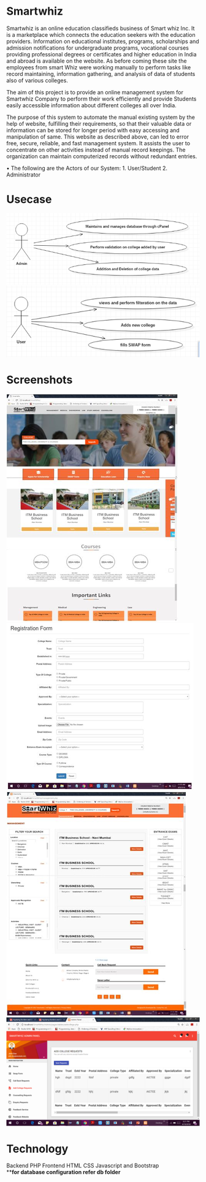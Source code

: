 # Smartwhiz
<p>Smartwhiz is an online education classifieds business of Smart whiz Inc. It is a marketplace which connects the education seekers with the education providers. Information on educational institutes, programs, scholarships and admission notifications for undergraduate programs, vocational courses providing professional degrees or certificates and higher education in India and abroad is available on the website. As before coming these site the employees from smart Whiz were working manually to perform tasks like record maintaining, information gathering, and analysis of data of students also of various colleges.<p>
<p>The aim of this project is to provide an online management system for Smartwhiz Company to perform their work efficiently and provide Students easily accessible information about different colleges all over India.<p>  
<p>The purpose of this system to automate the manual existing system by the help of website, fulfilling their requirements, so that their valuable data or information can be stored for longer period with easy accessing and manipulation of same.
This website as described above, can led to error free, secure, reliable, and fast management system. It assists the user to concentrate on other activities instead of manual record keepings. The organization can maintain computerized records without redundant entries.<p>
•	The following are the Actors of our System:
1.	User/Student
2.	Administrator

# Usecase
<img src='https://github.com/harshrajdhote/Smartwhiz/blob/master/img/usecaseadmin.png'><br>
<img src='https://github.com/harshrajdhote/Smartwhiz/blob/master/img/usecaseuser.png'><br>

# Screenshots
<img src='https://github.com/harshrajdhote/Smartwhiz/blob/master/img/home.JPG'><br>
<img src='https://github.com/harshrajdhote/Smartwhiz/blob/master/img/register.JPG'><br>
<img src='https://github.com/harshrajdhote/Smartwhiz/blob/master/img/search.JPG'><br>
<img src='https://github.com/harshrajdhote/Smartwhiz/blob/master/img/adminpanel.png'><br>

# Technology 
Backend PHP
Frontend HTML CSS Javascript and Bootstrap
<br>
 **<b>for database configuration refer db folder</b> 



  

